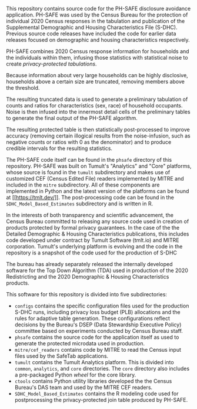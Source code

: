 This repository contains source code for the PH-SAFE disclosure
avoidance application. PH-SAFE was used by the Census Bureau for the
protection of individual 2020 Census responses in the tabulation and
publication of the Supplemental Demographic and Housing
Characteristics File (S-DHC). Previous source code releases have
included the code for earlier data releases focused on demographic and
housing characteristics respectively.

PH-SAFE combines 2020 Census response information for households and
the individuals within them, infusing those statistics with
statistical noise to create *privacy-protected tabulations*.

Because information about very large households can be highly
disclosive, households above a certain size are truncated, removing
members above the threshold.

The resulting truncated data is used to generate a preliminary
tabulation of counts and ratios for characteristics (sex, race) of
household occupants. Noise is then infused into the innermost detail
cells of the preliminary tables to generate the final output of the
PH-SAFE algorithm.

The resulting protected table is then statistically post-processed to
improve accuracy (removing certain illogical results from the
noise-infusion, such as negative counts or ratios with 0 as the
denominator) and to produce credible intervals for the resulting
statistics.

The PH-SAFE code itself can be found in the `phsafe` directory of this
repository. PH-SAFE was built on Tumult's "Analytics" and "Core"
platforms, whose source is found in the `tumult` subdirectory and
makes use of customized CEF (Census Edited File) readers implemented
by MITRE and included in the `mitre` subdirectory. All of these
components are implemented in Python and the latest version of the
platforms can be found at [[https://tmlt.dev/]].  The post-processing
code can be found in the `SDHC_Model_Based_Estimates` subdirectory and
is written in R.

In the interests of both transparency and scientific advancement, the
Census Bureau committed to releasing any source code used in creation
of products protected by formal privacy guarantees. In the case of the
the Detailed Demographic & Housing Characteristics publications, this
includes code developed under contract by Tumult Software (tmlt.io)
and MITRE corporation. Tumult's underlying platform is evolving and
the code in the repository is a snapshot of the code used for the
production of S-DHC

The bureau has already separately released the internally developed
software for the Top Down Algorithm (TDA) used in production of the
2020 Redistricting and the 2020 Demographic & Housing Characteristics
products.

This software for this repository is divided into five subdirectories:
* `configs` contains the specific configuration files used for the
  production S-DHC runs, including privacy loss budget (PLB) allocations
  and the rules for adaptive table generation. These configurations reflect
  decisions by the Bureau's DSEP (Data Stewardship Executive Policy) committee
  based on experiments conducted by Census Bureau staff.
* `phsafe` contains the source code for the application itself as used
   to generate the protected microdata used in production.
* `mitre/cef_readers` contains code by MITRE to read the Census input
  files used by the SafeTab applications.
* `tumult` contains the Tumult Analytics platform. This is divided
   into `common`, `analytics`, and `core` directories. The `core` directory
   also includes a pre-packaged Python *wheel* for the core library.
* `ctools` contains Python utility libraries developed the the Census
  Bureau's DAS team and used by the MITRE CEF readers.
* `SDHC_Model_Based_Estimates` contains the R modeling code used for
  postprocessing the privacy-protected join table produced by PH-SAFE.
